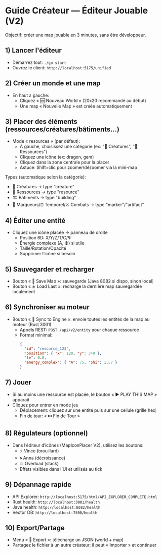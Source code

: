 # Guide Créateur — Éditeur Jouable (V2)

Objectif: créer une map jouable en 3 minutes, sans être développeur.

## 1) Lancer l'éditeur
- Démarrez tout: `./go start`
- Ouvrez le client: `http://localhost:5175/unified`

## 2) Créer un monde et une map
- En haut à gauche:
  - Cliquez « 🆕 Nouveau World » (20x20 recommandé au début)
  - Une map « Nouvelle Map » est créée automatiquement

## 3) Placer des éléments (ressources/créatures/bâtiments…)
- Mode « resources » (par défaut):
  - À gauche, choisissez une catégorie (ex: "🐉 Créatures", "💎 Ressources")
  - Cliquez une icône (ex: dragon, gem)
  - Cliquez dans la zone centrale pour la placer
  - Astuce: Shift+clic pour zoomer/dézoomer via la mini-map

Types (automatique selon la catégorie):
- 🐉 Créatures → type "creature"
- 💎 Ressources → type "resource"
- 🏗️ Bâtiments → type "building"
- 📍 Marqueurs/⏰ Temporel/⚔️ Combats → type "marker"/"artifact"

## 4) Éditer une entité
- Cliquez une icône placée → panneau de droite
  - Position 6D: X/Y/Z/T/C/Ψ
  - Énergie complexe (A, Φ) si utile
  - Taille/Rotation/Opacité
  - Supprimer l’icône si besoin

## 5) Sauvegarder et recharger
- Bouton « 💾 Save Map »: sauvegarde (Java 8082 si dispo, sinon local)
- Bouton « ⤓ Load Last »: recharge la dernière map sauvegardée localement

## 6) Synchroniser au moteur
- Bouton « 🔄 Sync to Engine »: envoie toutes les entités de la map au moteur (Rust 3001)
  - Appels REST: `POST /api/v2/entity` pour chaque ressource
  - Format minimal:
    ```json
    {
      "id": "resource_123",
      "position": { "x": 120, "y": 340 },
      "te": 0.0,
      "energy_complex": { "A": 75, "phi": 1.57 }
    }
    ```

## 7) Jouer
- Si au moins une ressource est placée, le bouton « ▶️ PLAY THIS MAP » apparait
- Cliquez pour entrer en mode jeu
  - Déplacement: cliquez sur une entité puis sur une cellule (grille hex)
  - Fin de tour: « ⏭️ Fin de Tour »

## 8) Régulateurs (optionnel)
- Dans l’éditeur d’icônes (MapIconPlacer V2), utilisez les boutons:
  - ⚡ Vince (brouillard)
  - 🌀 Anna (décroissance)
  - 💥 Overload (stack)
  - Effets visibles dans l’UI et utilisés au tick

## 9) Dépannage rapide
- API Explorer: `http://localhost:5175/html/API_EXPLORER_COMPLETE.html`
- Rust health: `http://localhost:3001/health`
- Java health: `http://localhost:8082/health`
- Vector DB: `http://localhost:7500/health`

## 10) Export/Partage
- Menu « 💾 Export »: télécharge un JSON (world + map)
- Partagez le fichier à un autre créateur; il peut « Importer » et continuer



